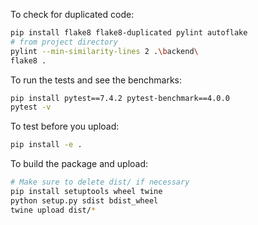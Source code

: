 To check for duplicated code:
```sh
pip install flake8 flake8-duplicated pylint autoflake
# from project directory
pylint --min-similarity-lines 2 .\backend\
flake8 .

```

To run the tests and see the benchmarks:
```sh
pip install pytest==7.4.2 pytest-benchmark==4.0.0
pytest -v
```

To test before you upload:
```sh
pip install -e .
```

To build the package and upload:

```sh
# Make sure to delete dist/ if necessary
pip install setuptools wheel twine
python setup.py sdist bdist_wheel
twine upload dist/*
```
